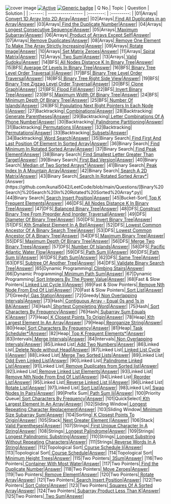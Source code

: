 ![cover image](https://github.com/kunal5042/LeetCode/blob/main/Images/leetcode.jpeg)
[![Active](http://img.shields.io/badge/Status-Active-green.svg)](https://github.com/kunal5042/LeetCode)
[![Generic badge](https://img.shields.io/badge/lang-python-yellow.svg)](https://www.python.org/)
| Q No.| Topic | Question | Solution |
| :------: | ----------------- | :--------: | :---------: |
|01|Arrays|[ Convert 1D Array Into 2D Array](https://leetcode.com/problems/convert-1d-array-into-2d-array)|[Answer](https://github.com/kunal5042/LeetCode/blob/main/Questions/[Arrays]%20Convert%201D%20Array%20Into%202D%20Array.py)|
|02|Arrays|[ Find All Duplicates in an Array](https://leetcode.com/problems/find-all-duplicates-in-an-array)|[Answer](https://github.com/kunal5042/LeetCode/blob/main/Questions/[Arrays]%20Find%20All%20Duplicates%20in%20an%20Array.py)|
|03|Arrays|[ Find the Duplicate Number](https://leetcode.com/problems/find-the-duplicate-number)|[Answer](https://github.com/kunal5042/LeetCode/blob/main/Questions/[Arrays]%20Find%20the%20Duplicate%20Number.py)|
|04|Arrays|[ Longest Consecutive Sequence](https://leetcode.com/problems/longest-consecutive-sequence)|[Answer](https://github.com/kunal5042/LeetCode/blob/main/Questions/[Arrays]%20Longest%20Consecutive%20Sequence.py)|
|05|Arrays|[ Maximum Subarray](https://leetcode.com/problems/maximum-subarray)|[Answer](https://github.com/kunal5042/LeetCode/blob/main/Questions/[Arrays]%20Maximum%20Subarray.py)|
|06|Arrays|[ Product of Arrays Except Self](https://leetcode.com/problems/product-of-array-except-self)|[Answer](https://github.com/kunal5042/LeetCode/blob/main/Questions/[Arrays]%20Product%20of%20Arrays%20Except%20Self.py)|
|07|Arrays|[ Remove Duplicates](https://leetcode.com/problems/remove-duplicates-from-sorted-array)|[Answer](https://github.com/kunal5042/LeetCode/blob/main/Questions/[Arrays]%20Remove%20Duplicates.py)|
|08|Arrays|[ Remove One Element To Make The Array Strictly Increasing](https://leetcode.com/problems/remove-one-element-to-make-the-array-strictly-increasing)|[Answer](https://github.com/kunal5042/LeetCode/blob/main/Questions/[Arrays]%20Remove%20One%20Element%20To%20Make%20The%20Array%20Strictly%20Increasing.py)|
|09|Arrays|[ Rotate Image](https://leetcode.com/problems/rotate-image)|[Answer](https://github.com/kunal5042/LeetCode/blob/main/Questions/[Arrays]%20Rotate%20Image.py)|
|10|Arrays|[ Set Matrix Zeroes](https://leetcode.com/problems/set-matrix-zeroes)|[Answer](https://github.com/kunal5042/LeetCode/blob/main/Questions/[Arrays]%20Set%20Matrix%20Zeroes.py)|
|11|Arrays|[ Spiral Matrix](https://leetcode.com/problems/spiral-matrix)|[Answer](https://github.com/kunal5042/LeetCode/blob/main/Questions/[Arrays]%20Spiral%20Matrix.py)|
|12|Arrays|[ Two Sum](https://leetcode.com/problems/two-sum)|[Answer](https://github.com/kunal5042/LeetCode/blob/main/Questions/[Arrays]%20Two%20Sum.py)|
|13|Arrays|[ Valid Sudoku](https://leetcode.com/problems/valid-sudok)|[Answer](https://github.com/kunal5042/LeetCode/blob/main/Questions/[Arrays]%20Valid%20Sudoku.py)|
|14|BFS|[ All Nodes Distance K In Binary Tree](https://leetcode.com/problems/all-nodes-distance-k-in-binary-tree)|[Answer](https://github.com/kunal5042/LeetCode/blob/main/Questions/[BFS]%20All%20Nodes%20Distance%20K%20In%20Binary%20Tree.py)|
|15|BFS|[ Average Of Levels In Binary Tree](https://leetcode.com/problems/average-of-levels-in-binary-tree)|[Answer](https://github.com/kunal5042/LeetCode/blob/main/Questions/[BFS]%20Average%20Of%20Levels%20In%20Binary%20Tree.py)|
|16|BFS|[ Binary Tree Level Order Traversal Ii](https://leetcode.com/problems/binary-tree-level-order-traversal-ii)|[Answer](https://github.com/kunal5042/LeetCode/blob/main/Questions/[BFS]%20Binary%20Tree%20Level%20Order%20Traversal%20Ii.py)|
|17|BFS|[ Binary Tree Level Order Traversal](https://leetcode.com/problems/binary-tree-level-order-traversal)|[Answer](https://github.com/kunal5042/LeetCode/blob/main/Questions/[BFS]%20Binary%20Tree%20Level%20Order%20Traversal.py)|
|18|BFS|[ Binary Tree Right Side View](https://leetcode.com/problems/binary-tree-right-side-view)|[Answer](https://github.com/kunal5042/LeetCode/blob/main/Questions/[BFS]%20Binary%20Tree%20Right%20Side%20View.py)|
|19|BFS|[ Binary Tree Zigzag Level Order Traversal](https://leetcode.com/problems/binary-tree-zigzag-level-order-traversal)|[Answer](https://github.com/kunal5042/LeetCode/blob/main/Questions/[BFS]%20Binary%20Tree%20Zigzag%20Level%20Order%20Traversal.py)|
|20|BFS|[ Clone Graph](https://leetcode.com/problems/clone-graph)|[Answer](https://github.com/kunal5042/LeetCode/blob/main/Questions/[BFS]%20Clone%20Graph.py)|
|21|BFS|[ Flood Fill](https://leetcode.com/problems/flood-fill)|[Answer](https://github.com/kunal5042/LeetCode/blob/main/Questions/[BFS]%20Flood%20Fill.py)|
|22|BFS|[ Invert Binary Tree](https://leetcode.com/problems/invert-binary-tree)|[Answer](https://github.com/kunal5042/LeetCode/blob/main/Questions/[BFS]%20Invert%20Binary%20Tree.py)|
|23|BFS|[ Maximum Width Of Binary Tree](https://leetcode.com/problems/maximum-width-of-binary-tree)|[Answer](https://github.com/kunal5042/LeetCode/blob/main/Questions/[BFS]%20Maximum%20Width%20Of%20Binary%20Tree.py)|
|24|BFS|[ Minimum Depth Of Binary Tree](https://leetcode.com/problems/minimum-depth-of-binary-tree)|[Answer](https://github.com/kunal5042/LeetCode/blob/main/Questions/[BFS]%20Minimum%20Depth%20Of%20Binary%20Tree.py)|
|25|BFS|[ Number Of Islands](https://leetcode.com/problems/number-of-islands)|[Answer](https://github.com/kunal5042/LeetCode/blob/main/Questions/[BFS]%20Number%20Of%20Islands.py)|
|26|BFS|[ Populating Next Right Pointers In Each Node Ii](https://leetcode.com/problems/populating-next-right-pointers-in-each-node-ii)|[Answer](https://github.com/kunal5042/LeetCode/blob/main/Questions/[BFS]%20Populating%20Next%20Right%20Pointers%20In%20Each%20Node%20Ii.py)|
|27|Backtracking|[ Combinations](https://leetcode.com/problems/combinations)|[Answer](https://github.com/kunal5042/LeetCode/blob/main/Questions/[Backtracking]%20Combinations.py)|
|28|Backtracking|[ Generate Parentheses](https://leetcode.com/problems/generate-parentheses)|[Answer](https://github.com/kunal5042/LeetCode/blob/main/Questions/[Backtracking]%20Generate%20Parentheses.py)|
|29|Backtracking|[ Letter Combinations Of A Phone Number](https://leetcode.com/problems/letter-combinations-of-a-phone-number)|[Answer](https://github.com/kunal5042/LeetCode/blob/main/Questions/[Backtracking]%20Letter%20Combinations%20Of%20A%20Phone%20Number.py)|
|30|Backtracking|[ Palindrome Partitioning](https://leetcode.com/problems/palindrome-partitioning)|[Answer](https://github.com/kunal5042/LeetCode/blob/main/Questions/[Backtracking]%20Palindrome%20Partitioning.py)|
|31|Backtracking|[ Permutations Ii](https://leetcode.com/problems/permutations-ii)|[Answer](https://github.com/kunal5042/LeetCode/blob/main/Questions/[Backtracking]%20Permutations%20Ii.py)|
|32|Backtracking|[ Permutations](https://leetcode.com/problems/permutations)|[Answer](https://github.com/kunal5042/LeetCode/blob/main/Questions/[Backtracking]%20Permutations.py)|
|33|Backtracking|[ Subsets](https://leetcode.com/problems/subsets)|[Answer](https://github.com/kunal5042/LeetCode/blob/main/Questions/[Backtracking]%20Subsets.py)|
|34|Backtracking|[ Word Search](https://leetcode.com/problems/word-search)|[Answer](https://github.com/kunal5042/LeetCode/blob/main/Questions/[Backtracking]%20Word%20Search.py)|
|35|Binary Search|[ Find First And Last Position Of Element In Sorted Array](https://leetcode.com/problems/find-first-and-last-position-of-element-in-sorted-array)|[Answer](https://github.com/kunal5042/LeetCode/blob/main/Questions/[Binary%20Search]%20Find%20First%20And%20Last%20Position%20Of%20Element%20In%20Sorted%20Array.py)|
|36|Binary Search|[ Find Minimum In Rotated Sorted Array](https://leetcode.com/problems/find-minimum-in-rotated-sorted-array)|[Answer](https://github.com/kunal5042/LeetCode/blob/main/Questions/[Binary%20Search]%20Find%20Minimum%20In%20Rotated%20Sorted%20Array.py)|
|37|Binary Search|[ Find Peak Element](https://leetcode.com/problems/find-peak-element)|[Answer](https://github.com/kunal5042/LeetCode/blob/main/Questions/[Binary%20Search]%20Find%20Peak%20Element.py)|
|38|Binary Search|[ Find Smallest Letter Greater Than Target](https://leetcode.com/problems/find-smallest-letter-greater-than-target)|[Answer](https://github.com/kunal5042/LeetCode/blob/main/Questions/[Binary%20Search]%20Find%20Smallest%20Letter%20Greater%20Than%20Target.py)|
|39|Binary Search|[ First Bad Version](https://leetcode.com/problems/first-bad-version)|[Answer](https://github.com/kunal5042/LeetCode/blob/main/Questions/[Binary%20Search]%20First%20Bad%20Version.py)|
|40|Binary Search|[ Median of Two Sorted Arrays*](https://leetcode.com/problems/median-of-two-sorted-arrays)|[Answer](https://github.com/kunal5042/LeetCode/blob/main/Questions/[Binary%20Search]%20Median%20of%20Two%20Sorted%20Arrays*.py)|
|41|Binary Search|[ Peak Index In A Mountain Array](https://leetcode.com/problems/peak-index-in-a-mountain-array)|[Answer](https://github.com/kunal5042/LeetCode/blob/main/Questions/[Binary%20Search]%20Peak%20Index%20In%20A%20Mountain%20Array.py)|
|42|Binary Search|[ Search A 2D Matrix](https://leetcode.com/problems/search-a-2d-matrix)|[Answer](https://github.com/kunal5042/LeetCode/blob/main/Questions/[Binary%20Search]%20Search%20A%202D%20Matrix.py)|
|43|Binary Search|[ Search In Rotated Sorted Array*](https://leetcode.com/problems/search-in-rotated-sorted-array*)|[Answer](https://github.com/kunal5042/LeetCode/blob/main/Questions/[Binary%20Search]%20Search%20In%20Rotated%20Sorted%20Array*.py)|
|44|Binary Search|[ Search Insert Position](https://leetcode.com/problems/search-insert-position)|[Answer](https://github.com/kunal5042/LeetCode/blob/main/Questions/[Binary%20Search]%20Search%20Insert%20Position.py)|
|45|Bucket-Sort|[ Top K Frequent Elements](https://leetcode.com/problems/top-k-frequent-elements)|[Answer](https://github.com/kunal5042/LeetCode/blob/main/Questions/[Bucket-Sort]%20Top%20K%20Frequent%20Elements.py)|
|46|DFS|[ All Nodes Distance K In Binary Tree](https://leetcode.com/problems/all-nodes-distance-k-in-binary-tree)|[Answer](https://github.com/kunal5042/LeetCode/blob/main/Questions/[DFS]%20All%20Nodes%20Distance%20K%20In%20Binary%20Tree.py)|
|47|DFS|[ Balanced Binary Tree](https://leetcode.com/problems/balanced-binary-tree)|[Answer](https://github.com/kunal5042/LeetCode/blob/main/Questions/[DFS]%20Balanced%20Binary%20Tree.py)|
|48|DFS|[ Construct Binary Tree From Preorder And Inorder Traversal](https://leetcode.com/problems/construct-binary-tree-from-preorder-and-inorder-traversal)|[Answer](https://github.com/kunal5042/LeetCode/blob/main/Questions/[DFS]%20Construct%20Binary%20Tree%20From%20Preorder%20And%20Inorder%20Traversal.py)|
|49|DFS|[ Diameter Of Binary Tree](https://leetcode.com/problems/diameter-of-binary-tree)|[Answer](https://github.com/kunal5042/LeetCode/blob/main/Questions/[DFS]%20Diameter%20Of%20Binary%20Tree.py)|
|50|DFS|[ Invert Binary Tree](https://leetcode.com/problems/invert-binary-tree)|[Answer](https://github.com/kunal5042/LeetCode/blob/main/Questions/[DFS]%20Invert%20Binary%20Tree.py)|
|51|DFS|[ Kth Smallest Element In A Bst](https://leetcode.com/problems/kth-smallest-element-in-a-bst)|[Answer](https://github.com/kunal5042/LeetCode/blob/main/Questions/[DFS]%20Kth%20Smallest%20Element%20In%20A%20Bst.py)|
|52|DFS|[ Lowest Common Ancestor Of A Binary Search Tree](https://leetcode.com/problems/lowest-common-ancestor-of-a-binary-search-tree)|[Answer](https://github.com/kunal5042/LeetCode/blob/main/Questions/[DFS]%20Lowest%20Common%20Ancestor%20Of%20A%20Binary%20Search%20Tree.py)|
|53|DFS|[ Lowest Common Ancestor Of A Binary Tree](https://leetcode.com/problems/lowest-common-ancestor-of-a-binary-tree)|[Answer](https://github.com/kunal5042/LeetCode/blob/main/Questions/[DFS]%20Lowest%20Common%20Ancestor%20Of%20A%20Binary%20Tree.py)|
|54|DFS|[ Maximum Binary Tree](https://leetcode.com/problems/maximum-binary-tree)|[Answer](https://github.com/kunal5042/LeetCode/blob/main/Questions/[DFS]%20Maximum%20Binary%20Tree.py)|
|55|DFS|[ Maximum Depth Of Binary Tree](https://leetcode.com/problems/maximum-depth-of-binary-tree)|[Answer](https://github.com/kunal5042/LeetCode/blob/main/Questions/[DFS]%20Maximum%20Depth%20Of%20Binary%20Tree.py)|
|56|DFS|[ Merge Two Binary Trees](https://leetcode.com/problems/merge-two-binary-trees)|[Answer](https://github.com/kunal5042/LeetCode/blob/main/Questions/[DFS]%20Merge%20Two%20Binary%20Trees.py)|
|57|DFS|[ Number Of Islands](https://leetcode.com/problems/number-of-islands)|[Answer](https://github.com/kunal5042/LeetCode/blob/main/Questions/[DFS]%20Number%20Of%20Islands.py)|
|58|DFS|[ Pacific Atlantic Water Flow](https://leetcode.com/problems/pacific-atlantic-water-flow)|[Answer](https://github.com/kunal5042/LeetCode/blob/main/Questions/[DFS]%20Pacific%20Atlantic%20Water%20Flow.py)|
|59|DFS|[ Path Sum Ii](https://leetcode.com/problems/path-sum-i)|[Answer](https://github.com/kunal5042/LeetCode/blob/main/Questions/[DFS]%20Path%20Sum%20Ii.py)|
|60|DFS|[ Path Sum Iii](https://leetcode.com/problems/path-sum-iii)|[Answer](https://github.com/kunal5042/LeetCode/blob/main/Questions/[DFS]%20Path%20Sum%20Iii.py)|
|61|DFS|[ Path Sum](https://leetcode.com/problems/path-sum)|[Answer](https://github.com/kunal5042/LeetCode/blob/main/Questions/[DFS]%20Path%20Sum.py)|
|62|DFS|[ Same Tree](https://leetcode.com/problems/same-tree)|[Answer](https://github.com/kunal5042/LeetCode/blob/main/Questions/[DFS]%20Same%20Tree.py)|
|63|DFS|[ Subtree Of Another Tree](https://leetcode.com/problems/subtree-of-another-tree)|[Answer](https://github.com/kunal5042/LeetCode/blob/main/Questions/[DFS]%20Subtree%20Of%20Another%20Tree.py)|
|64|DFS|[ Validate Binary Search Tree](https://leetcode.com/problems/validate-binary-search-tree)|[Answer](https://github.com/kunal5042/LeetCode/blob/main/Questions/[DFS]%20Validate%20Binary%20Search%20Tree.py)|
|65|Dynamic Programming|[ Climbing Stairs](https://leetcode.com/problems/climbing-stairs)|[Answer](https://github.com/kunal5042/LeetCode/blob/main/Questions/[Dynamic%20Programming]%20Climbing%20Stairs.py)|
|66|Dynamic Programming|[ Minimum Path Sum](https://leetcode.com/problems/minimum-path-sum)|[Answer](https://github.com/kunal5042/LeetCode/blob/main/Questions/[Dynamic%20Programming]%20Minimum%20Path%20Sum.py)|
|67|Dynamic Programming|[ Sort Integers By The Power Value](https://leetcode.com/problems/sort-integers-by-the-power-value)|[Answer](https://github.com/kunal5042/LeetCode/blob/main/Questions/[Dynamic%20Programming]%20Sort%20Integers%20By%20The%20Power%20Value.py)|
|68|Fast & Slow Pointers|[ Linked List Cycle Ii](https://leetcode.com/problems/linked-list-cycle-ii)|[Answer](https://github.com/kunal5042/LeetCode/blob/main/Questions/[Fast%20&%20Slow%20Pointers]%20Linked%20List%20Cycle%20Ii.py)|
|69|Fast & Slow Pointers|[ Remove Nth Node From End Of List](https://leetcode.com/problems/remove-nth-node-from-end-of-list)|[Answer](https://github.com/kunal5042/LeetCode/blob/main/Questions/[Fast%20&%20Slow%20Pointers]%20Remove%20Nth%20Node%20From%20End%20Of%20List.py)|
|70|Fast & Slow Pointers|[ Sort List](https://leetcode.com/problems/sort-list)|[Answer](https://github.com/kunal5042/LeetCode/blob/main/Questions/[Fast%20&%20Slow%20Pointers]%20Sort%20List.py)|
|71|Greedy|[ Gas Station](https://leetcode.com/problems/gas-station)|[Answer](https://github.com/kunal5042/LeetCode/blob/main/Questions/[Greedy]%20Gas%20Station.py)|
|72|Greedy|[ Non Overlapping Intervals](https://leetcode.com/problems/non-overlapping-intervals)|[Answer](https://github.com/kunal5042/LeetCode/blob/main/Questions/[Greedy]%20Non%20Overlapping%20Intervals.py)|
|73|Hash|[ Contiguous Array - Equal 0s and 1s in BA](https://leetcode.com/problems/contiguous-array)|[Answer](https://github.com/kunal5042/LeetCode/blob/main/Questions/[Hash]%20Contiguous%20Array%20-%20Equal%200s%20and%201s%20in%20BA.py)|
|74|Hash|[ Shortest Completing Word](https://leetcode.com/problems/shortest-completing-word)|[Answer](https://github.com/kunal5042/LeetCode/blob/main/Questions/[Hash]%20Shortest%20Completing%20Word.py)|
|75|Hash|[ Sort Characters By Frequency](https://leetcode.com/problems/sort-characters-by-frequency)|[Answer](https://github.com/kunal5042/LeetCode/blob/main/Questions/[Hash]%20Sort%20Characters%20By%20Frequency.py)|
|76|Hash|[ Subarray Sum Equals K](https://leetcode.com/problems/subarray-sum-equals-k)|[Answer](https://github.com/kunal5042/LeetCode/blob/main/Questions/[Hash]%20Subarray%20Sum%20Equals%20K.py)|
|77|Heap|[ K Closest Points To Origin](https://leetcode.com/problems/k-closest-points-to-origin)|[Answer](https://github.com/kunal5042/LeetCode/blob/main/Questions/[Heap]%20K%20Closest%20Points%20To%20Origin.py)|
|78|Heap|[ Kth Largest Element In An Array](https://leetcode.com/problems/kth-largest-element-in-an-array)|[Answer](https://github.com/kunal5042/LeetCode/blob/main/Questions/[Heap]%20Kth%20Largest%20Element%20In%20An%20Array.py)|
|79|Heap|[ Reorganize String](https://leetcode.com/problems/reorganize-string)|[Answer](https://github.com/kunal5042/LeetCode/blob/main/Questions/[Heap]%20Reorganize%20String.py)|
|80|Heap|[ Sort Characters By Frequency](https://leetcode.com/problems/sort-characters-by-frequency)|[Answer](https://github.com/kunal5042/LeetCode/blob/main/Questions/[Heap]%20Sort%20Characters%20By%20Frequency.py)|
|81|Heap|[ Task Scheduler*](https://leetcode.com/problems/task-scheduler)|[Answer](https://github.com/kunal5042/LeetCode/blob/main/Questions/[Heap]%20Task%20Scheduler*.py)|
|82|Heap|[ Top K Frequent Elements*](https://leetcode.com/problems/top-k-frequent-elements)|[Answer](https://github.com/kunal5042/LeetCode/blob/main/Questions/[Heap]%20Top%20K%20Frequent%20Elements*.py)|
|83|Intervals|[ Merge Intervals](https://leetcode.com/problems/merge-intervals)|[Answer](https://github.com/kunal5042/LeetCode/blob/main/Questions/[Intervals]%20Merge%20Intervals.py)|
|84|Intervals|[ Non Overlapping Intervals](https://leetcode.com/problems/non-overlapping-intervals)|[Answer](https://github.com/kunal5042/LeetCode/blob/main/Questions/[Intervals]%20Non%20Overlapping%20Intervals.py)|
|85|Linked List|[ Add Two Numbers](https://leetcode.com/problems/add-two-numbers)|[Answer](https://github.com/kunal5042/LeetCode/blob/main/Questions/[Linked%20List]%20Add%20Two%20Numbers.py)|
|86|Linked List|[ Delete Node without Head](https://leetcode.com/problems/delete-node-in-a-linked-list/submissions)|[Answer](https://github.com/kunal5042/LeetCode/blob/main/Questions/[Linked%20List]%20Delete%20Node%20without%20Head.py)|
|87|Linked List|[ Linked List Cycle Ii](https://leetcode.com/problems/linked-list-cycle-ii)|[Answer](https://github.com/kunal5042/LeetCode/blob/main/Questions/[Linked%20List]%20Linked%20List%20Cycle%20Ii.py)|
|88|Linked List|[ Merge Two Sorted Lists](https://leetcode.com/problems/merge-two-sorted-lists)|[Answer](https://github.com/kunal5042/LeetCode/blob/main/Questions/[Linked%20List]%20Merge%20Two%20Sorted%20Lists.py)|
|89|Linked List|[ Odd Even Linked List](https://leetcode.com/problems/odd-even-linked-list)|[Answer](https://github.com/kunal5042/LeetCode/blob/main/Questions/[Linked%20List]%20Odd%20Even%20Linked%20List.py)|
|90|Linked List|[ Palindrome Linked List](https://leetcode.com/problems/palindrome-linked-list)|[Answer](https://github.com/kunal5042/LeetCode/blob/main/Questions/[Linked%20List]%20Palindrome%20Linked%20List.py)|
|91|Linked List|[ Remove Duplicates from Sorted list](https://leetcode.com/problems/remove-duplicates-from-sorted-list)|[Answer](https://github.com/kunal5042/LeetCode/blob/main/Questions/[Linked%20List]%20Remove%20Duplicates%20from%20Sorted%20list.py)|
|92|Linked List|[ Remove Linked List Elements](https://leetcode.com/problems/remove-linked-list-elements)|[Answer](https://github.com/kunal5042/LeetCode/blob/main/Questions/[Linked%20List]%20Remove%20Linked%20List%20Elements.py)|
|93|Linked List|[ Remove Nth Node From End Of List](https://leetcode.com/problems/remove-nth-node-from-end-of-list)|[Answer](https://github.com/kunal5042/LeetCode/blob/main/Questions/[Linked%20List]%20Remove%20Nth%20Node%20From%20End%20Of%20List.py)|
|94|Linked List|[ Reorder List](https://leetcode.com/problems/reorder-list)|[Answer](https://github.com/kunal5042/LeetCode/blob/main/Questions/[Linked%20List]%20Reorder%20List.py)|
|95|Linked List|[ Reverse Linked List Ii](https://leetcode.com/problems/reverse-linked-list-ii)|[Answer](https://github.com/kunal5042/LeetCode/blob/main/Questions/[Linked%20List]%20Reverse%20Linked%20List%20Ii.py)|
|96|Linked List|[ Rotate List](https://leetcode.com/problems/rotate-list)|[Answer](https://github.com/kunal5042/LeetCode/blob/main/Questions/[Linked%20List]%20Rotate%20List.py)|
|97|Linked List|[ Sort List](https://leetcode.com/problems/sort-list)|[Answer](https://github.com/kunal5042/LeetCode/blob/main/Questions/[Linked%20List]%20Sort%20List.py)|
|98|Linked List|[ Swap Nodes In Pairs](https://leetcode.com/problems/swap-nodes-in-pairs)|[Answer](https://github.com/kunal5042/LeetCode/blob/main/Questions/[Linked%20List]%20Swap%20Nodes%20In%20Pairs.py)|
|99|Prefix Sum|[ Path Sum Iii](https://leetcode.com/problems/path-sum-iii)|[Answer](https://github.com/kunal5042/LeetCode/blob/main/Questions/[Prefix%20Sum]%20Path%20Sum%20Iii.py)|
|100|Priority Queue|[ Sort Characters By Frequency](https://leetcode.com/problems/sort-characters-by-frequency)|[Answer](https://github.com/kunal5042/LeetCode/blob/main/Questions/[Priority%20Queue]%20Sort%20Characters%20By%20Frequency.py)|
|101|QuickSelect|[ Kth Largest Element In An Array](https://leetcode.com/problems/kth-largest-element-in-an-array)|[Answer](https://github.com/kunal5042/LeetCode/blob/main/Questions/[QuickSelect]%20Kth%20Largest%20Element%20In%20An%20Array.py)|
|102|Sliding Window|[ Longest Repeating Character Replacement](https://leetcode.com/problems/longest-repeating-character-replacement)|[Answer](https://github.com/kunal5042/LeetCode/blob/main/Questions/[Sliding%20Window]%20Longest%20Repeating%20Character%20Replacement.py)|
|103|Sliding Window|[ Minimum Size Subarray Sum](https://leetcode.com/problems/minimum-size-subarray-sum)|[Answer](https://github.com/kunal5042/LeetCode/blob/main/Questions/[Sliding%20Window]%20Minimum%20Size%20Subarray%20Sum.py)|
|104|Sorting|[ K Closest Points To Origin](https://leetcode.com/problems/k-closest-points-to-origin)|[Answer](https://github.com/kunal5042/LeetCode/blob/main/Questions/[Sorting]%20K%20Closest%20Points%20To%20Origin.py)|
|105|Stack|[ Next Greater Element I](https://leetcode.com/problems/next-greater-element-i)|[Answer](https://github.com/kunal5042/LeetCode/blob/main/Questions/[Stack]%20Next%20Greater%20Element%20I.py)|
|106|Stack|[ Valid Parentheses](https://leetcode.com/problems/valid-parentheses)|[Answer](https://github.com/kunal5042/LeetCode/blob/main/Questions/[Stack]%20Valid%20Parentheses.py)|
|107|Strings|[ First Unique Character In A String](https://leetcode.com/problems/first-unique-character-in-a-string)|[Answer](https://github.com/kunal5042/LeetCode/blob/main/Questions/[Strings]%20First%20Unique%20Character%20In%20A%20String.py)|
|108|Strings|[ Longest Palindrome](https://leetcode.com/problems/longest-palindrome)|[Answer](https://github.com/kunal5042/LeetCode/blob/main/Questions/[Strings]%20Longest%20Palindrome.py)|
|109|Strings|[ Longest Palindromic Substring](https://leetcode.com/problems/longest-palindromic-substring)|[Answer](https://github.com/kunal5042/LeetCode/blob/main/Questions/[Strings]%20Longest%20Palindromic%20Substring.py)|
|110|Strings|[ Longest Substring Without Repeating Characters](https://leetcode.com/problems/longest-substring-without-repeating-characters)|[Answer](https://github.com/kunal5042/LeetCode/blob/main/Questions/[Strings]%20Longest%20Substring%20Without%20Repeating%20Characters.py)|
|111|Strings|[ Reverse Words In A String](https://leetcode.com/problems/reverse-words-in-a-string)|[Answer](https://github.com/kunal5042/LeetCode/blob/main/Questions/[Strings]%20Reverse%20Words%20In%20A%20String.py)|
|112|Topological Sort|[ Course Schedule Ii](https://leetcode.com/problems/course-schedule-ii)|[Answer](https://github.com/kunal5042/LeetCode/blob/main/Questions/[Topological%20Sort]%20Course%20Schedule%20Ii.py)|
|113|Topological Sort|[ Course Schedule](https://leetcode.com/problems/course-schedule)|[Answer](https://github.com/kunal5042/LeetCode/blob/main/Questions/[Topological%20Sort]%20Course%20Schedule.py)|
|114|Topological Sort|[ Minimum Height Trees](https://leetcode.com/problems/minimum-height-trees)|[Answer](https://github.com/kunal5042/LeetCode/blob/main/Questions/[Topological%20Sort]%20Minimum%20Height%20Trees.py)|
|115|Two Pointers|[ 3Sum](https://leetcode.com/problems/3sum)|[Answer](https://github.com/kunal5042/LeetCode/blob/main/Questions/[Two%20Pointers]%203Sum.py)|
|116|Two Pointers|[ Container With Most Water](https://leetcode.com/problems/container-with-most-wate)|[Answer](https://github.com/kunal5042/LeetCode/blob/main/Questions/[Two%20Pointers]%20Container%20With%20Most%20Water.py)|
|117|Two Pointers|[ Find the Duplicate Number](https://leetcode.com/problems/find-the-duplicate-number)|[Answer](https://github.com/kunal5042/LeetCode/blob/main/Questions/[Two%20Pointers]%20Find%20the%20Duplicate%20Number.py)|
|118|Two Pointers|[ Move Zeroes](https://leetcode.com/problems/move-zeroes)|[Answer](https://github.com/kunal5042/LeetCode/blob/main/Questions/[Two%20Pointers]%20Move%20Zeroes.py)|
|119|Two Pointers|[ Remove Element](https://leetcode.com/problems/remove-element)|[Answer](https://github.com/kunal5042/LeetCode/blob/main/Questions/[Two%20Pointers]%20Remove%20Element.py)|
|120|Two Pointers|[ Rotate Array](https://leetcode.com/problems/rotate-array)|[Answer](https://github.com/kunal5042/LeetCode/blob/main/Questions/[Two%20Pointers]%20Rotate%20Array.py)|
|121|Two Pointers|[ Search Insert Position](https://leetcode.com/problems/search-insert-position)|[Answer](https://github.com/kunal5042/LeetCode/blob/main/Questions/[Two%20Pointers]%20Search%20Insert%20Position.py)|
|122|Two Pointers|[ Sort Colors](https://leetcode.com/problems/sort-colors/submissions)|[Answer](https://github.com/kunal5042/LeetCode/blob/main/Questions/[Two%20Pointers]%20Sort%20Colors.py)|
|123|Two Pointers|[ Squares Of A Sorted Array](https://leetcode.com/problems/squares-of-a-sorted-array)|[Answer](https://github.com/kunal5042/LeetCode/blob/main/Questions/[Two%20Pointers]%20Squares%20Of%20A%20Sorted%20Array.py)|
|124|Two Pointers|[ Subarray Product Less Than K](https://leetcode.com/problems/subarray-product-less-than-k)|[Answer](https://github.com/kunal5042/LeetCode/blob/main/Questions/[Two%20Pointers]%20Subarray%20Product%20Less%20Than%20K.py)|
|125|Two Pointers|[ Two Sum](https://leetcode.com/problems/two-sum)|[Answer](https://github.com/kunal5042/LeetCode/blob/main/Questions/[Two%20Pointers]%20Two%20Sum.py)|
